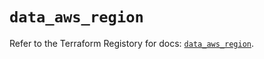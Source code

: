 # `data_aws_region`

Refer to the Terraform Registory for docs: [`data_aws_region`](https://registry.terraform.io/providers/hashicorp/aws/5.12.0/docs/data-sources/region).
